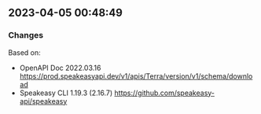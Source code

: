 

## 2023-04-05 00:48:49
### Changes
Based on:
- OpenAPI Doc 2022.03.16 https://prod.speakeasyapi.dev/v1/apis/Terra/version/v1/schema/download
- Speakeasy CLI 1.19.3 (2.16.7) https://github.com/speakeasy-api/speakeasy